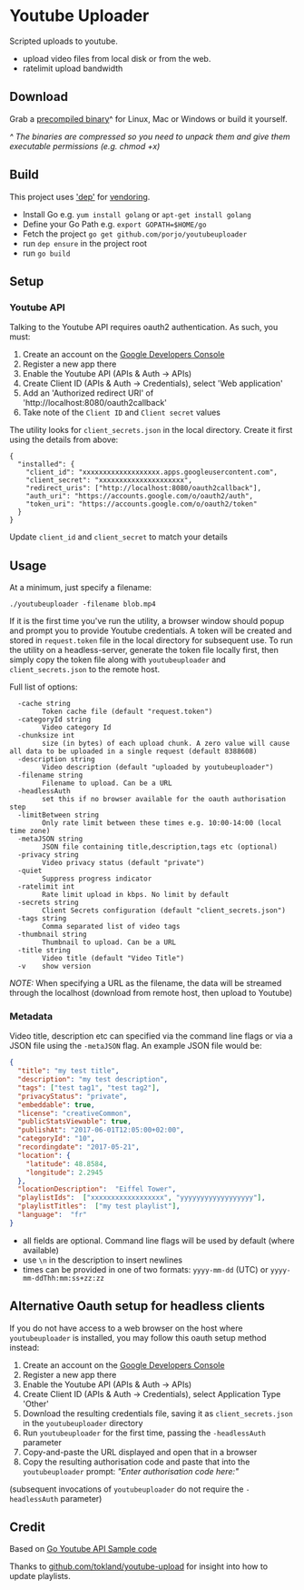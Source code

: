 # Youtube Uploader

Scripted uploads to youtube.

- upload video files from local disk or from the web.
- ratelimit upload bandwidth

## Download

Grab a [precompiled binary](https://github.com/porjo/youtubeuploader/releases)^ for Linux, Mac or Windows or build it yourself.

_^ The binaries are compressed so you need to unpack them and give them executable permissions (e.g. chmod +x)_

## Build

This project uses ['dep'](https://github.com/golang/dep) for [vendoring](https://blog.gopheracademy.com/advent-2015/vendor-folder/).

- Install Go e.g. `yum install golang` or `apt-get install golang`
- Define your Go Path e.g. `export GOPATH=$HOME/go`
- Fetch the project `go get github.com/porjo/youtubeuploader`
- run `dep ensure` in the project root
- run `go build`

## Setup

### Youtube API

Talking to the Youtube API requires oauth2 authentication. As such, you must:

1. Create an account on the [Google Developers Console](https://console.developers.google.com)
1. Register a new app there
1. Enable the Youtube API (APIs & Auth -> APIs)
1. Create Client ID (APIs & Auth -> Credentials), select 'Web application'
1. Add an 'Authorized redirect URI' of 'http://localhost:8080/oauth2callback'
1. Take note of the `Client ID` and `Client secret` values

The utility looks for `client_secrets.json` in the local directory. Create it first using the details from above:

```
{
  "installed": {
    "client_id": "xxxxxxxxxxxxxxxxxxx.apps.googleusercontent.com",
    "client_secret": "xxxxxxxxxxxxxxxxxxxxx",
    "redirect_uris": ["http://localhost:8080/oauth2callback"],
    "auth_uri": "https://accounts.google.com/o/oauth2/auth",
    "token_uri": "https://accounts.google.com/o/oauth2/token"
  }
}
```

Update `client_id` and `client_secret` to match your details

## Usage

At a minimum, just specify a filename:

```
./youtubeuploader -filename blob.mp4
```

If it is the first time you've run the utility, a browser window should popup and prompt you to provide Youtube credentials. A token will be created and stored in `request.token` file in the local directory for subsequent use. To run the utility on a headless-server, generate the token file locally first, then simply copy the token file along with `youtubeuploader` and `client_secrets.json` to the remote host.

Full list of options:
```
  -cache string
    	Token cache file (default "request.token")
  -categoryId string
    	Video category Id
  -chunksize int
    	size (in bytes) of each upload chunk. A zero value will cause all data to be uploaded in a single request (default 8388608)
  -description string
    	Video description (default "uploaded by youtubeuploader")
  -filename string
    	Filename to upload. Can be a URL
  -headlessAuth
    	set this if no browser available for the oauth authorisation step
  -limitBetween string
    	Only rate limit between these times e.g. 10:00-14:00 (local time zone)
  -metaJSON string
    	JSON file containing title,description,tags etc (optional)
  -privacy string
    	Video privacy status (default "private")
  -quiet
    	Suppress progress indicator
  -ratelimit int
    	Rate limit upload in kbps. No limit by default
  -secrets string
    	Client Secrets configuration (default "client_secrets.json")
  -tags string
    	Comma separated list of video tags
  -thumbnail string
    	Thumbnail to upload. Can be a URL
  -title string
    	Video title (default "Video Title")
  -v	show version
```
*NOTE:* When specifying a URL as the filename, the data will be streamed through the localhost (download from remote host, then upload to Youtube)


### Metadata

Video title, description etc can specified via the command line flags or via a JSON file using the `-metaJSON` flag. An example JSON file would be:

```json
{
  "title": "my test title",
  "description": "my test description",
  "tags": ["test tag1", "test tag2"],
  "privacyStatus": "private",
  "embeddable": true,
  "license": "creativeCommon",
  "publicStatsViewable": true,
  "publishAt": "2017-06-01T12:05:00+02:00",
  "categoryId": "10",
  "recordingdate": "2017-05-21",
  "location": {
    "latitude": 48.8584,
    "longitude": 2.2945
  },
  "locationDescription":  "Eiffel Tower",
  "playlistIds":  ["xxxxxxxxxxxxxxxxxx", "yyyyyyyyyyyyyyyyyy"],
  "playlistTitles":  ["my test playlist"],
  "language":  "fr"
}
```
- all fields are optional. Command line flags will be used by default (where available)
- use `\n` in the description to insert newlines
- times can be provided in one of two formats: `yyyy-mm-dd` (UTC) or `yyyy-mm-ddThh:mm:ss+zz:zz`

## Alternative Oauth setup for headless clients

If you do not have access to a web browser on the host where `youtubeuploader` is installed, you may follow this oauth setup method instead:

1. Create an account on the [Google Developers Console](https://console.developers.google.com)
1. Register a new app there
1. Enable the Youtube API (APIs & Auth -> APIs)
1. Create Client ID (APIs & Auth -> Credentials), select Application Type 'Other'
1. Download the resulting credentials file, saving it as `client_secrets.json` in the `youtubeuploader` directory
1. Run `youtubeuploader` for the first time, passing the `-headlessAuth` parameter
1. Copy-and-paste the URL displayed and open that in a browser
1. Copy the resulting authorisation code and paste that into the `youtubeuploader` prompt: *"Enter authorisation code here:"*

(subsequent invocations of `youtubeuploader` do not require the `-headlessAuth` parameter)

## Credit

Based on [Go Youtube API Sample code](https://github.com/youtube/api-samples/tree/master/go)

Thanks to [github.com/tokland/youtube-upload](https://github.com/tokland/youtube-upload) for insight into how to update playlists.
